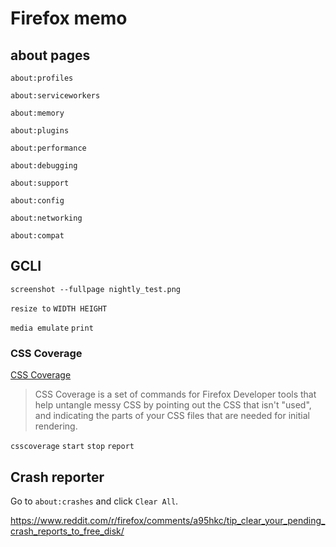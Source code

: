 # Firefox memo

## about pages

`about:profiles`

`about:serviceworkers`

`about:memory`

`about:plugins`

`about:performance`

`about:debugging`

`about:support`

`about:config`

`about:networking`

`about:compat`

## GCLI

`screenshot --fullpage nightly_test.png`

`resize to` `WIDTH HEIGHT`

`media emulate` `print`

### CSS Coverage

[CSS Coverage](https://developer.mozilla.org/en-US/docs/Tools/CSS_Coverage)

> CSS Coverage is a set of commands for Firefox Developer tools that help untangle messy CSS by pointing out the CSS that isn't "used", and indicating the parts of your CSS files that are needed for initial rendering.

`csscoverage` `start` `stop` `report`

## Crash reporter

Go to `about:crashes` and click `Clear All`.

<https://www.reddit.com/r/firefox/comments/a95hkc/tip_clear_your_pending_crash_reports_to_free_disk/>
